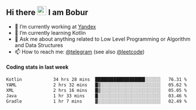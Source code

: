 ## Hi there <img src="https://media.giphy.com/media/hvRJCLFzcasrR4ia7z/giphy.gif" width="25px" height="25px"> I am Bobur

- 💼 I’m currently working at [Yandex](https://yandex.ru/)
- 🌱 I’m currently learning Kotlin
- 💬 Ask me about anything related to Low Level Programming or Algorithm and Data Structures
- 📫 How to reach me: [@telegram](https://t.me/octoant) (see also [@leetcode](https://leetcode.com/octoant/))    

#### Coding stats in last week

<!--START_SECTION:waka-->

```txt
Kotlin            34 hrs 28 mins  ███████████████████░░░░░░   76.31 %
YAML              2 hrs 32 mins   █▒░░░░░░░░░░░░░░░░░░░░░░░   05.62 %
XML               2 hrs 16 mins   █▒░░░░░░░░░░░░░░░░░░░░░░░   05.05 %
Java              1 hr 33 mins    █░░░░░░░░░░░░░░░░░░░░░░░░   03.46 %
Gradle            1 hr 7 mins     ▓░░░░░░░░░░░░░░░░░░░░░░░░   02.49 %
```

<!--END_SECTION:waka-->
